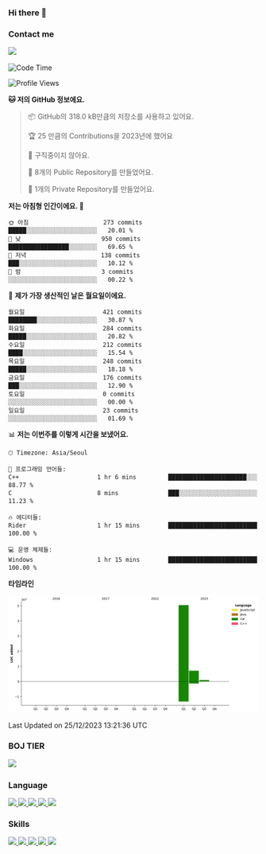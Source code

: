 ### Hi there 👋

<!-- Contact me-->
### Contact me
<a href="mailto:hiko1931@gmail.com">
    <img src="https://img.shields.io/badge/Gmail-D14836?logo=gmail&logoColor=white">
</a>

<!--START_SECTION:waka-->
![Code Time](http://img.shields.io/badge/Code%20Time-18%20hrs%207%20mins-blue)

![Profile Views](http://img.shields.io/badge/Profile%20Views-184-blue)

**🐱 저의 GitHub 정보에요.** 

> 📦 GitHub의 318.0 kB만큼의 저장소를 사용하고 있어요. 
 > 
> 🏆 25 만큼의 Contributions을 2023년에 했어요
 > 
> 🚫 구직중이지 않아요.
 > 
> 📜 8개의 Public Repository를 만들었어요. 
 > 
> 🔑 1개의 Private Repository를 만들었어요. 
 > 
**저는 아침형 인간이에요. 🐤** 

```text
🌞 아침                     273 commits         █████░░░░░░░░░░░░░░░░░░░░   20.01 % 
🌆 낮　                     950 commits         █████████████████░░░░░░░░   69.65 % 
🌃 저녁                     138 commits         ███░░░░░░░░░░░░░░░░░░░░░░   10.12 % 
🌙 밤　                     3 commits           ░░░░░░░░░░░░░░░░░░░░░░░░░   00.22 % 
```
📅 **제가 가장 생산적인 날은 월요일이에요.** 

```text
월요일                      421 commits         ████████░░░░░░░░░░░░░░░░░   30.87 % 
화요일                      284 commits         █████░░░░░░░░░░░░░░░░░░░░   20.82 % 
수요일                      212 commits         ████░░░░░░░░░░░░░░░░░░░░░   15.54 % 
목요일                      248 commits         █████░░░░░░░░░░░░░░░░░░░░   18.18 % 
금요일                      176 commits         ███░░░░░░░░░░░░░░░░░░░░░░   12.90 % 
토요일                      0 commits           ░░░░░░░░░░░░░░░░░░░░░░░░░   00.00 % 
일요일                      23 commits          ░░░░░░░░░░░░░░░░░░░░░░░░░   01.69 % 
```


📊 **저는 이번주를 이렇게 시간을 보냈어요.** 

```text
🕑︎ Timezone: Asia/Seoul

💬 프로그래밍 언어들: 
C++                      1 hr 6 mins         ██████████████████████░░░   88.77 % 
C                        8 mins              ███░░░░░░░░░░░░░░░░░░░░░░   11.23 % 

🔥 에디터들: 
Rider                    1 hr 15 mins        █████████████████████████   100.00 % 

💻 운영 체제들: 
Windows                  1 hr 15 mins        █████████████████████████   100.00 % 
```

**타임라인**

![Lines of Code chart](https://raw.githubusercontent.com/PrettyGarbage/PrettyGarbage/main/assets/bar_graph.png)


 Last Updated on 25/12/2023 13:21:36 UTC
<!--END_SECTION:waka-->

<!-- BOJ -->
### BOJ TIER
[![](http://mazassumnida.wtf/api/v2/generate_badge?boj=swifter)](https://solved.ac/swifter)

### Language
<a href="https://java.com">
    <img src="https://img.shields.io/badge/Java-007396?logo=java&logoColor=white">
</a>
<a href="https://kotlinlang.org">
    <img src="https://img.shields.io/badge/Kotlin-7F52FF?logo=kotlin&logoColor=white">
</a>
<a href="https://developer.mozilla.org/ko/docs/Web/JavaScript">
    <img src="https://img.shields.io/badge/JavaScript-F7DF1E?logo=javascript&logoColor=white">
</a>
<a href="https://isocpp.org/">
    <img src="https://img.shields.io/badge/C++-00599C?logo=cplusplus&logoColor=white">
</a>
<a href="https://learn.microsoft.com/ko-kr/dotnet/csharp/">
    <img src="https://img.shields.io/badge/csharp-239120?logo=csharp&logoColor=white">
</a>


### Skills
<a href="https://developer.android.com">
    <img src="https://img.shields.io/badge/Android-3DDC84?logo=android&logoColor=white">
</a>
<a href="https://reactivex.io">
    <img src="https://img.shields.io/badge/ReactiveX-B7178C?logo=ReactiveX&logoColor=white">
</a>
<a href="https://nodejs.org">
    <img src="https://img.shields.io/badge/Node.js-339933?logo=node.js&logoColor=white">
</a>
<a href="https://unity.com/kr">
    <img src="https://img.shields.io/badge/unity-FFFFFF?logo=unity&logoColor=black">
</a>
<a href="https://www.unrealengine.com/ko">
    <img src="https://img.shields.io/badge/unrealengine-0E1128?logo=unrealengine&logoColor=white">
</a>

